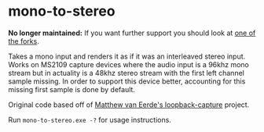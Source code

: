 # mono-to-stereo

**No longer maintained:** If you want further support you should look at [one of the forks](https://github.com/ToadKing/mono-to-stereo/forks).

Takes a mono input and renders it as if it was an interleaved stereo input. Works on MS2109 capture
devices where the audio input is a 96khz mono stream but in actuality is a 48khz stereo stream with
the first left channel sample missing. In order to support this device better, accounting for this
missing first sample is done by default.

Original code based off of [Matthew van Eerde's loopback-capture](https://github.com/mvaneerde/blog/tree/master/loopback-capture)
project.

Run `mono-to-stereo.exe -?` for usage instructions.
